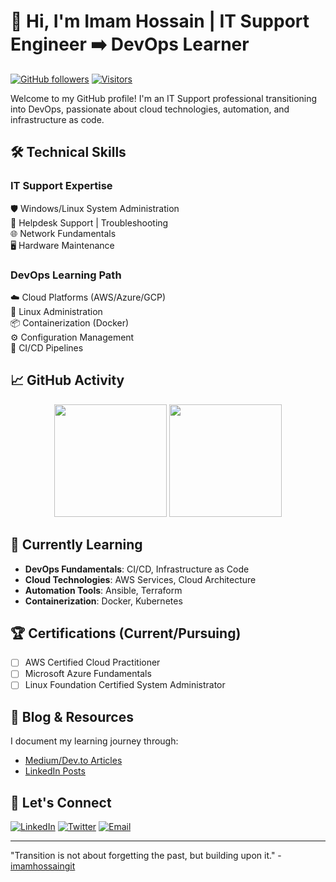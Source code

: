 # 👋 Hi, I'm Imam Hossain | IT Support Engineer ➡️ DevOps Learner

[![GitHub followers](https://img.shields.io/github/followers/imamhossaingit?label=Follow&style=social)](https://github.com/imamhossaingit)
[![Visitors](https://komarev.com/ghpvc/?username=imamhossaingit&label=Profile%20views&color=0e75b6&style=flat)](https://github.com/imamhossaingit)

Welcome to my GitHub profile! I'm an IT Support professional transitioning into DevOps, passionate about cloud technologies, automation, and infrastructure as code.

## 🛠️ Technical Skills

### IT Support Expertise
🛡️ Windows/Linux System Administration  
🔧 Helpdesk Support | Troubleshooting  
🌐 Network Fundamentals  
🖥️ Hardware Maintenance  

### DevOps Learning Path
☁️ Cloud Platforms (AWS/Azure/GCP)  
🐧 Linux Administration  
📦 Containerization (Docker)  
⚙️ Configuration Management  
🔄 CI/CD Pipelines  

## 📈 GitHub Activity

<p align="center">
  <img height="180em" src="https://github-readme-stats.vercel.app/api?username=imamhossaingit&show_icons=true&theme=dark&include_all_commits=true&count_private=true"/>
  <img height="180em" src="https://github-readme-stats.vercel.app/api/top-langs/?username=imamhossaingit&layout=compact&langs_count=8&theme=dark"/>
</p>

## 🌱 Currently Learning

- **DevOps Fundamentals**: CI/CD, Infrastructure as Code
- **Cloud Technologies**: AWS Services, Cloud Architecture
- **Automation Tools**: Ansible, Terraform
- **Containerization**: Docker, Kubernetes 

## 🏆 Certifications (Current/Pursuing)

- [ ] AWS Certified Cloud Practitioner
- [ ] Microsoft Azure Fundamentals
- [ ] Linux Foundation Certified System Administrator

## 📝 Blog & Resources

I document my learning journey through:
- [Medium/Dev.to Articles](your-blog-link)
- [LinkedIn Posts](https://www.linkedin.com/in/imam-hossain1/)

## 🤝 Let's Connect

[![LinkedIn](https://img.shields.io/badge/-LinkedIn-0077B5?style=flat-square&logo=linkedin&logoColor=white)](https://[www.linkedin.com/in/yourprofile/](https://www.linkedin.com/in/imam-hossain1/))
[![Twitter](https://img.shields.io/badge/-Twitter-1DA1F2?style=flat-square&logo=twitter&logoColor=white)](https://twitter.com/yourhandle)
[![Email](https://img.shields.io/badge/-Email-D14836?style=flat-square&logo=gmail&logoColor=white)](mailto:your.email@example.com)

---

"Transition is not about forgetting the past, but building upon it." - [imamhossaingit](https://github.com/imamhossaingit)
